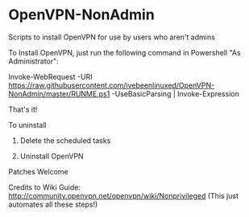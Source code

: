 # OpenVPN-NonAdmin
Scripts to install OpenVPN for use by users who aren't admins

To Install OpenVPN, just run the following command in Powershell "As Administrator":

Invoke-WebRequest -URI https://raw.githubusercontent.com/ivebeenlinuxed/OpenVPN-NonAdmin/master/RUNME.ps1 -UseBasicParsing | Invoke-Expression

That's it!

To uninstall

1) Delete the scheduled tasks

2) Uninstall OpenVPN

Patches Welcome

Credits to Wiki Guide: http://community.openvpn.net/openvpn/wiki/Nonprivileged (This just automates all these steps!)
